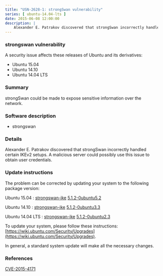 ```yaml
---
title: "USN-2628-1: strongSwan vulnerability"
series: [ ubuntu-14.04-lts ]
date: 2015-06-08 12:00:00
description: |
    Alexander E. Patrakov discovered that strongSwan incorrectly handled certain IKEv2 setups. A malicious server could possibly use this issue to obtain user credentials. 
--- 
```

 
### strongswan vulnerability

A security issue affects these releases of Ubuntu and its derivatives:

* Ubuntu 15.04
* Ubuntu 14.10
* Ubuntu 14.04 LTS

### Summary

strongSwan could be made to expose sensitive information over the network. 

### Software description

* strongswan 

### Details

Alexander E. Patrakov discovered that strongSwan incorrectly handled certain IKEv2 setups. A malicious server could possibly use this issue to obtain user credentials. 

### Update instructions

The problem can be corrected by updating your system to the following package version:

Ubuntu 15.04
 : [strongswan-ike](https://launchpad.net/ubuntu/+source/strongswan) <span> [5.1.2-0ubuntu5.2](https://launchpad.net/ubuntu/+source/strongswan/5.1.2-0ubuntu5.2) </span> 

Ubuntu 14.10
 : [strongswan-ike](https://launchpad.net/ubuntu/+source/strongswan) <span> [5.1.2-0ubuntu3.3](https://launchpad.net/ubuntu/+source/strongswan/5.1.2-0ubuntu3.3) </span> 

Ubuntu 14.04 LTS
 : [strongswan-ike](https://launchpad.net/ubuntu/+source/strongswan) <span> [5.1.2-0ubuntu2.3](https://launchpad.net/ubuntu/+source/strongswan/5.1.2-0ubuntu2.3) </span> 

To update your system, please follow these instructions: [https://wiki.ubuntu.com/Security/Upgrades](https://wiki.ubuntu.com/Security/Upgrades).

In general, a standard system update will make all the necessary changes. 

### References

 [CVE-2015-4171](http://people.ubuntu.com/~ubuntu-security/cve/CVE-2015-4171)
 
